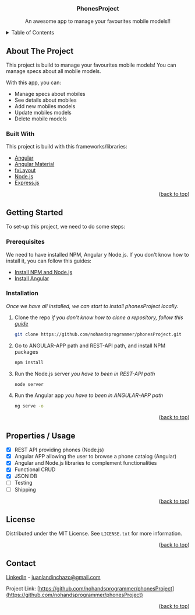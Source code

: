 <!-- PROJECT LOGO -->
<br />
<div align="center">
  <h3 align="center">PhonesProject</h3>

  <p align="center">
    An awesome app to manage your favourites mobile models!!
    <br />
</div>



<!-- TABLE OF CONTENTS -->
<details>
  <summary>Table of Contents</summary>
  <ol>
    <li>
      <a href="#about-the-project">About The Project</a>
      <ul>
        <li><a href="#built-with">Built With</a></li>
      </ul>
    </li>
    <li>
      <a href="#getting-started">Getting Started</a>
      <ul>
        <li><a href="#prerequisites">Prerequisites</a></li>
        <li><a href="#installation">Installation</a></li>
      </ul>
    </li>
    <li><a href="#usage">Usage</a></li>
    <li><a href="#roadmap">Roadmap</a></li>
    <li><a href="#contributing">Contributing</a></li>
    <li><a href="#license">License</a></li>
    <li><a href="#contact">Contact</a></li>
    <li><a href="#acknowledgments">Acknowledgments</a></li>
  </ol>
</details>


## About The Project

This project is build to manage your favourites mobile models! You can manage specs about all mobile models.

With this app, you can:
* Manage specs about mobiles
* See details about mobiles
* Add new mobiles models
* Update mobiles models
* Delete mobile models

### Built With

This project is build with this frameworks/libraries:

* [Angular](https://angular.io/)
* [Angular Material](https://material.angular.io/)
* [fxLayout](https://github.com/angular/flex-layout/wiki/fxLayout-API)
* [Node.js](https://nodejs.org/es/)
* [Express.js](https://expressjs.com/es/)

<p align="right">(<a href="#top">back to top</a>)</p>



## Getting Started

To set-up this project, we need to do some steps:

### Prerequisites

We need to have installed NPM, Angular y Node.js. If you don't know how to install it, you can follow this guides:

* [Install NPM and Node.js](https://docs.npmjs.com/downloading-and-installing-node-js-and-npm)
* [Install Angular](https://angular.io/guide/setup-local)

### Installation

_Once we have all installed, we can start to install phonesProject locally._

1. Clone the repo _if you don't know how to clone a repository, follow this [guide](https://docs.github.com/es/repositories/creating-and-managing-repositories/cloning-a-repository)_
   ```sh
   git clone https://github.com/nohandsprogrammer/phonesProject.git
   ```
3. Go to ANGULAR-APP path and REST-API path, and install NPM packages
   ```sh
   npm install
   ```
4. Run the Node.js server _you have to been in REST-API path_ 
   ```sh
   node server
   ```

4. Run the Angular app _you have to been in ANGULAR-APP path_ 
   ```sh
   ng serve -o
   ```

<p align="right">(<a href="#top">back to top</a>)</p>



## Properties / Usage

- [x] REST API providing phones (Node.js)
- [x] Angular APP allowing the user to browse a phone catalog (Angular)
- [x] Angular and Node.js libraries to complement functionalities
- [x] Functional CRUD
- [x] JSON DB
- [ ] Testing
- [ ] Shipping

<p align="right">(<a href="#top">back to top</a>)</p>


## License

Distributed under the MIT License. See `LICENSE.txt` for more information.

<p align="right">(<a href="#top">back to top</a>)</p>


## Contact

[LinkedIn](https://www.linkedin.com/in/juan-landin-chazo/) - juanlandinchazo@gmail.com

Project Link: [https://github.com/nohandsprogrammer/phonesProject](https://github.com/nohandsprogrammer/phonesProject)

<p align="right">(<a href="#top">back to top</a>)</p>